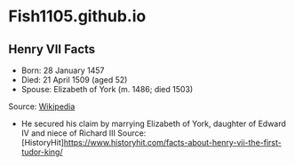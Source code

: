 # Fish1105.github.io


## Henry VII Facts

- Born: 28 January 1457
- Died: 21 April 1509 (aged 52)
- Spouse: Elizabeth of York (m. 1486; died 1503)

Source: [Wikipedia](https://www.wikiwand.com/en/articles/Henry_VII_of_England)
- He secured his claim by marrying Elizabeth of York, daughter of Edward IV and niece of Richard III
Source: [HistoryHit]https://www.historyhit.com/facts-about-henry-vii-the-first-tudor-king/
